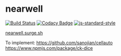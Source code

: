 # nearwell
[![Build Status](https://travis-ci.org/imjoehaines/nearwell.svg?branch=master)](https://travis-ci.org/imjoehaines/nearwell) [![Codacy Badge](https://www.codacy.com/project/badge/77d61ec5920c45d2b02b552ec64696b2)](https://www.codacy.com/app/joehaines/nearwell) [![js-standard-style](https://img.shields.io/badge/code%20style-standard-brightgreen.svg?style=flat)](https://github.com/feross/standard)

[nearwell.surge.sh](http://nearwell.surge.sh)

To implement:
https://github.com/sanojian/cellauto
https://www.npmjs.com/package/ck-dice
